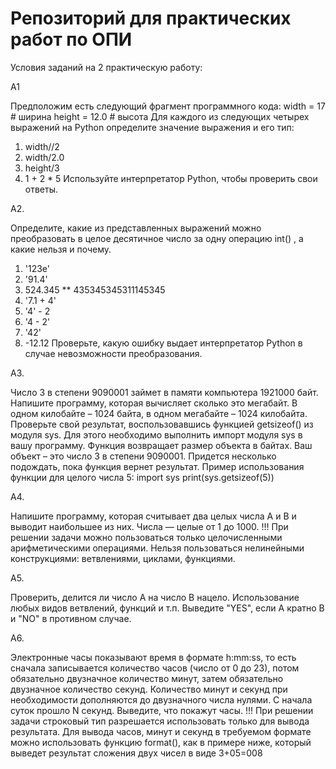 # Репозиторий для практических работ по ОПИ







Условия заданий на 2 практическую работу:

A1

Предположим есть следующий фрагмент программного кода:
width = 17 # ширина
height = 12.0 # высота
Для каждого из следующих четырех выражений на Python определите значение выражения и его
тип:
1. width//2
2. width/2.0
3. height/3
4. 1 + 2 * 5
Используйте интерпретатор Python, чтобы проверить свои ответы.

A2. 

Определите, какие из представленных выражений можно преобразовать в целое десятичное
число за одну операцию int() , а какие нельзя и почему.
1. '123е'
2. '91.4'
3. 524.345 ** 435345345311145345
4. '7.1 + 4'
5. '4' - 2
6. '4 - 2'
7. '42'
8. -12.12
Проверьте, какую ошибку выдает интерпретатор Python в случае невозможности преобразования.

A3.

Число 3 в степени 9090001 займет в памяти компьютера 1921000 байт. Напишите программу,
которая вычисляет сколько это мегабайт. В одном килобайте – 1024 байта, в одном мегабайте –
1024 килобайта.
Проверьте свой результат, воспользовавшись функцией getsizeof() из модуля sys. Для этого
необходимо выполнить импорт модуля sys в вашу программу. Функция возвращает размер
объекта в байтах. Ваш объект – это число 3 в степени 9090001. Придется несколько подождать,
пока функция вернет результат. Пример использования функции для целого числа 5:
import sys
print(sys.getsizeof(5))

A4. 

Напишите программу, которая считывает два целых числа A и B и выводит наибольшее из них.
Числа — целые от 1 до 1000.
!!! При решении задачи можно пользоваться только целочисленными арифметическими
операциями. Нельзя пользоваться нелинейными конструкциями: ветвлениями, циклами,
функциями.

A5.

Проверить, делится ли число A на число B нацело. Использование любых видов ветвлений,
функций и т.п. Выведите "YES", если A кратно B и "NO" в противном случае.

A6. 

Электронные часы показывают время в формате h:mm:ss, то есть сначала записывается
количество часов (число от 0 до 23), потом обязательно двузначное количество минут, затем
обязательно двузначное количество секунд. Количество минут и секунд при необходимости
дополняются до двузначного числа нулями. С начала суток прошло N секунд. Выведите, что
покажут часы.
!!! При решении задачи строковый тип разрешается использовать только для вывода результата.
Для вывода часов, минут и секунд в требуемом формате можно использовать функцию format(),
как в примере ниже, который выведет результат сложения двух чисел в виде 3+05=008
